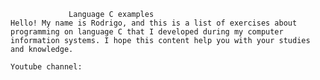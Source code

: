 		         Language C examples 
 	Hello! My name is Rodrigo, and this is a list of exercises about programming on language C that I developed during my computer information systems. I hope this content help you with your studies and knowledge.
 	
 	Youtube channel: 
